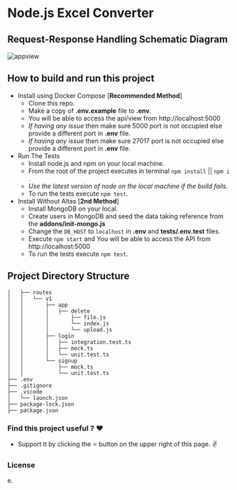# Node.js Excel Converter

## Request-Response Handling Schematic Diagram

![appview](https://i.imgur.com/9RBBfpR.png)

## How to build and run this project

- Install using Docker Compose [**Recommended Method**]
  - Clone this repo.
  - Make a copy of **.env.example** file to **.env**.
  - You will be able to access the api/view from http://localhost:5000
  - _If having any issue_ then make sure 5000 port is not occupied else provide a different port in **.env** file.
  - _If having any issue_ then make sure 27017 port is not occupied else provide a different port in **.env** file.
- Run The Tests
  - Install node.js and npm on your local machine.
  - From the root of the project executes in terminal `npm install` || `npm i` .
  - _Use the latest version of node on the local machine if the build fails_.
  - To run the tests execute `npm test`.
- Install Without Altas [**2nd Method**]
  - Install MongoDB on your local.
  - Create users in MongoDB and seed the data taking reference from the **addons/init-mongo.js**
  - Change the `DB_HOST` to `localhost` in **.env** and **tests/.env.test** files.
  - Execute `npm start` and You will be able to access the API from http://localhost:5000
  - To run the tests execute `npm test`.

## Project Directory Structure

```
│   ├── routes
│   │   └── v1
│   │       ├── app
│   │       │   ├── delete
│   │       │       ├── file.js
│   │       │       └── index.js
│   │       │       └── upload.js
│   │       ├── login
│   │       │   ├── integration.test.ts
│   │       │   ├── mock.ts
│   │       │   └── unit.test.ts
│   │       └── signup
│   │           ├── mock.ts
│   │           └── unit.test.ts
├── .env
├── .gitignore
├── .vscode
│   └── launch.json
├── package-lock.json
├── package.json
```

### Find this project useful ? :heart:

- Support it by clicking the :star: button on the upper right of this page. :v:

### License

e.

```


```
